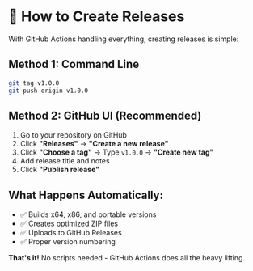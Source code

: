 # 🚀 **How to Create Releases**

With GitHub Actions handling everything, creating releases is simple:

## **Method 1: Command Line**
```bash
git tag v1.0.0
git push origin v1.0.0
```

## **Method 2: GitHub UI** (Recommended)
1. Go to your repository on GitHub
2. Click **"Releases"** → **"Create a new release"**
3. Click **"Choose a tag"** → Type `v1.0.0` → **"Create new tag"**
4. Add release title and notes
5. Click **"Publish release"**

## **What Happens Automatically:**
- ✅ Builds x64, x86, and portable versions
- ✅ Creates optimized ZIP files
- ✅ Uploads to GitHub Releases
- ✅ Proper version numbering

**That's it!** No scripts needed - GitHub Actions does all the heavy lifting.
